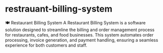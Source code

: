 # restrauant-billing-system
🍽️ Restaurant Billing System A Restaurant Billing System is a software solution designed to streamline the billing and order management process for restaurants, cafes, and food businesses. This system automates order processing, invoice generation, and payment handling, ensuring a seamless experience for both customers and staff.
